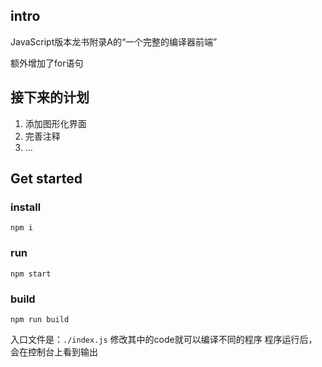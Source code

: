 ## intro

JavaScript版本龙书附录A的“一个完整的编译器前端”

额外增加了for语句


## 接下来的计划
1. 添加图形化界面
2. 完善注释
3. ...

## Get started

### install

```
npm i
```

### run

```
npm start
```

### build

```
npm run build
```


入口文件是：`./index.js`
修改其中的code就可以编译不同的程序
程序运行后，会在控制台上看到输出